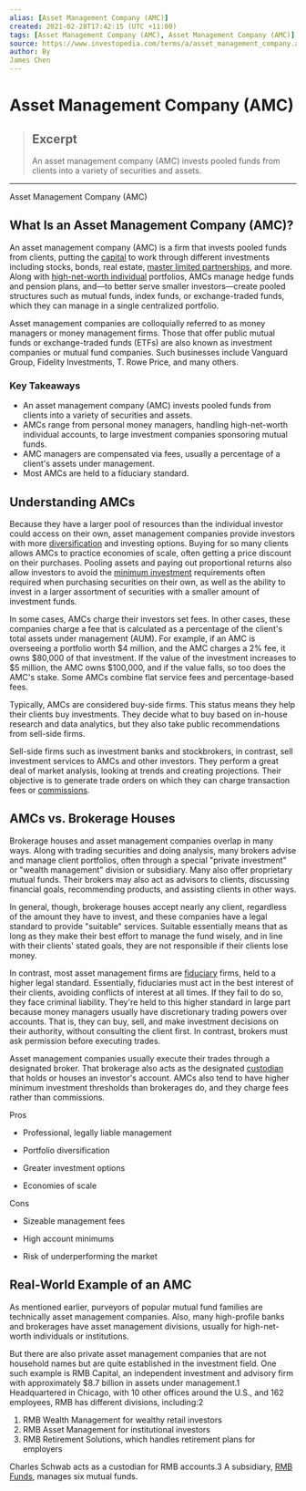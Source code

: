 ```yaml
---
alias: [Asset Management Company (AMC)]
created: 2021-02-28T17:42:15 (UTC +11:00)
tags: [Asset Management Company (AMC), Asset Management Company (AMC)]
source: https://www.investopedia.com/terms/a/asset_management_company.asp
author: By
James Chen
---
```


# Asset Management Company (AMC)

> ## Excerpt
> An asset management company (AMC) invests pooled funds from clients into a variety of securities and assets.

---

Asset Management Company (AMC)
## What Is an Asset Management Company (AMC)?

An asset management company (AMC) is a firm that invests pooled funds from clients, putting the [capital](https://www.investopedia.com/terms/c/capital.asp) to work through different investments including stocks, bonds, real estate, [master limited partnerships](https://www.investopedia.com/terms/m/mlp.asp), and more. Along with [high-net-worth individual](https://www.investopedia.com/terms/h/hnwi.asp) portfolios, AMCs manage hedge funds and pension plans, and—to better serve smaller investors—create pooled structures such as mutual funds, index funds, or exchange-traded funds, which they can manage in a single centralized portfolio.

Asset management companies are colloquially referred to as money managers or money management firms. Those that offer public mutual funds or exchange-traded funds (ETFs) are also known as investment companies or mutual fund companies. Such businesses include Vanguard Group, Fidelity Investments, T. Rowe Price, and many others.

### Key Takeaways

-   An asset management company (AMC) invests pooled funds from clients into a variety of securities and assets.
-   AMCs range from personal money managers, handling high-net-worth individual accounts, to large investment companies sponsoring mutual funds.
-   AMC managers are compensated via fees, usually a percentage of a client's assets under management.
-   Most AMCs are held to a fiduciary standard.

## Understanding AMCs

Because they have a larger pool of resources than the individual investor could access on their own, asset management companies provide investors with more [diversification](https://www.investopedia.com/terms/d/diversification.asp) and investing options. Buying for so many clients allows AMCs to practice economies of scale, often getting a price discount on their purchases. Pooling assets and paying out proportional returns also allow investors to avoid the [minimum investment](https://www.investopedia.com/terms/m/minimum_investment.asp) requirements often required when purchasing securities on their own, as well as the ability to invest in a larger assortment of securities with a smaller amount of investment funds.

In some cases, AMCs charge their investors set fees. In other cases, these companies charge a fee that is calculated as a percentage of the client's total assets under management (AUM). For example, if an AMC is overseeing a portfolio worth $4 million, and the AMC charges a 2% fee, it owns $80,000 of that investment. If the value of the investment increases to $5 million, the AMC owns $100,000, and if the value falls, so too does the AMC's stake. Some AMCs combine flat service fees and percentage-based fees.

Typically, AMCs are considered buy-side firms. This status means they help their clients buy investments. They decide what to buy based on in-house research and data analytics, but they also take public recommendations from sell-side firms.

Sell-side firms such as investment banks and stockbrokers, in contrast, sell investment services to AMCs and other investors. They perform a great deal of market analysis, looking at trends and creating projections. Their objective is to generate trade orders on which they can charge transaction fees or [commissions](https://www.investopedia.com/terms/c/commission.asp).

## AMCs vs. Brokerage Houses

Brokerage houses and asset management companies overlap in many ways. Along with trading securities and doing analysis, many brokers advise and manage client portfolios, often through a special "private investment" or "wealth management" division or subsidiary. Many also offer proprietary mutual funds. Their brokers may also act as advisors to clients, discussing financial goals, recommending products, and assisting clients in other ways.

In general, though, brokerage houses accept nearly any client, regardless of the amount they have to invest, and these companies have a legal standard to provide "suitable" services. Suitable essentially means that as long as they make their best effort to manage the fund wisely, and in line with their clients' stated goals, they are not responsible if their clients lose money.

In contrast, most asset management firms are [fiduciary](https://www.investopedia.com/terms/f/fiduciary.asp) firms, held to a higher legal standard. Essentially, fiduciaries must act in the best interest of their clients, avoiding conflicts of interest at all times. If they fail to do so, they face criminal liability. They're held to this higher standard in large part because money managers usually have discretionary trading powers over accounts. That is, they can buy, sell, and make investment decisions on their authority, without consulting the client first. In contrast, brokers must ask permission before executing trades.

Asset management companies usually execute their trades through a designated broker. That brokerage also acts as the designated [custodian](https://www.investopedia.com/terms/c/custodian.asp) that holds or houses an investor's account. AMCs also tend to have higher minimum investment thresholds than brokerages do, and they charge fees rather than commissions.

Pros

-   Professional, legally liable management
    
-   Portfolio diversification
    
-   Greater investment options
    
-   Economies of scale
    

Cons

-   Sizeable management fees
    
-   High account minimums
    
-   Risk of underperforming the market
    

## Real-World Example of an AMC

As mentioned earlier, purveyors of popular mutual fund families are technically asset management companies. Also, many high-profile banks and brokerages have asset management divisions, usually for high-net-worth individuals or institutions.

But there are also private asset management companies that are not household names but are quite established in the investment field. One such example is RMB Capital, an independent investment and advisory firm with approximately $8.7 billion in assets under management.1 Headquartered in Chicago, with 10 other offices around the U.S., and 162 employees, RMB has different divisions, including:2

1.  RMB Wealth Management for wealthy retail investors
2.  RMB Asset Management for institutional investors
3.  RMB Retirement Solutions, which handles retirement plans for employers

Charles Schwab acts as a custodian for RMB accounts.3 A subsidiary, [RMB Funds](https://rmbfunds.com/), manages six mutual funds.

